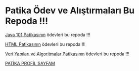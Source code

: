 # Patika Ödev ve Alıştırmaları Bu Repoda !!!

[Java 101 Patikasının](https://app.patika.dev/moduller/java101) ödevleri bu repoda !!!

[HTML Patikasının](https://github.com/sercanustun/PatikaOdev/tree/main/src/HTML) ödevleri bu repoda !!!

[Veri Yapıları ve Algoritmalar Patikasının](https://github.com/sercanustun/PatikaOdev/tree/main/src/VeriYapilariveAlgoritmalar) ödevleri bu repoda !!!

[PATİKA PROFİL SAYFAM](https://app.patika.dev/sercanustun) 
